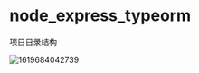 # node_express_typeorm

项目目录结构

![1619684042739](C:\Users\Administrator\AppData\Roaming\Typora\typora-user-images\1619684042739.png)